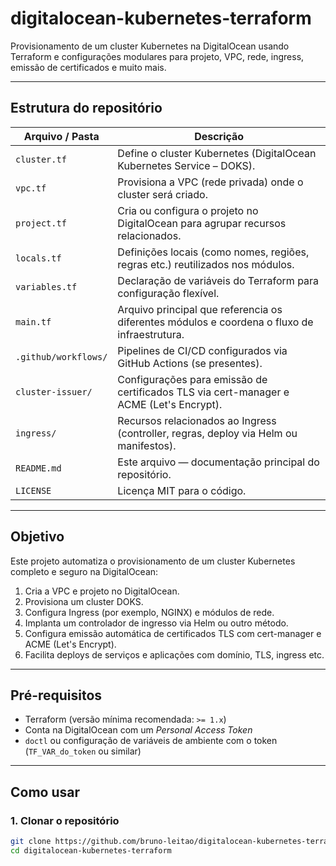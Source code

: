 # digitalocean-kubernetes-terraform

Provisionamento de um cluster Kubernetes na DigitalOcean usando Terraform e configurações modulares para projeto, VPC, rede, ingress, emissão de certificados e muito mais.

---

##  Estrutura do repositório

| Arquivo / Pasta            | Descrição |
|-----------------------------|-----------|
| `cluster.tf`                | Define o cluster Kubernetes (DigitalOcean Kubernetes Service – DOKS). |
| `vpc.tf`                    | Provisiona a VPC (rede privada) onde o cluster será criado. |
| `project.tf`                | Cria ou configura o projeto no DigitalOcean para agrupar recursos relacionados. |
| `locals.tf`                 | Definições locais (como nomes, regiões, regras etc.) reutilizados nos módulos. |
| `variables.tf`              | Declaração de variáveis do Terraform para configuração flexível. |
| `main.tf`                   | Arquivo principal que referencia os diferentes módulos e coordena o fluxo de infraestrutura. |
| `.github/workflows/`        | Pipelines de CI/CD configurados via GitHub Actions (se presentes). |
| `cluster-issuer/`           | Configurações para emissão de certificados TLS via cert-manager e ACME (Let's Encrypt). |
| `ingress/`                  | Recursos relacionados ao Ingress (controller, regras, deploy via Helm ou manifestos). |
| `README.md`                 | Este arquivo — documentação principal do repositório. |
| `LICENSE`                   | Licença MIT para o código. |

---

##  Objetivo

Este projeto automatiza o provisionamento de um cluster Kubernetes completo e seguro na DigitalOcean:

1. Cria a VPC e projeto no DigitalOcean.
2. Provisiona um cluster DOKS.
3. Configura Ingress (por exemplo, NGINX) e módulos de rede.
4. Implanta um controlador de ingresso via Helm ou outro método.
5. Configura emissão automática de certificados TLS com cert-manager e ACME (Let's Encrypt).
6. Facilita deploys de serviços e aplicações com domínio, TLS, ingress etc.

---

##  Pré-requisitos

- Terraform (versão mínima recomendada: `>= 1.x`)
- Conta na DigitalOcean com um _Personal Access Token_
- `doctl` ou configuração de variáveis de ambiente com o token (`TF_VAR_do_token` ou similar)

---

##  Como usar

### 1. Clonar o repositório

```bash
git clone https://github.com/bruno-leitao/digitalocean-kubernetes-terraform.git
cd digitalocean-kubernetes-terraform

